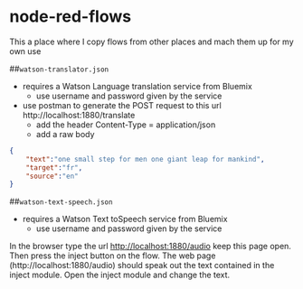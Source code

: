 # node-red-flows

This a place where I copy flows from other places and mach them up for my own use

##`watson-translator.json`
* requires a Watson Language translation service from Bluemix
  * use username and password given by the service
* use postman to generate the POST request to this url http://localhost:1880/translate
  * add the header Content-Type = application/json
  * add a raw body
```json
{
    "text":"one small step for men one giant leap for mankind",
    "target":"fr",
    "source":"en"
}
```

##`watson-text-speech.json`
* requires a Watson Text toSpeech service from Bluemix
  * use username and password given by the service

In the browser type the url [http://localhost:1880/audio](http://localhost:1880/audio) keep this page open.
Then press the inject button on the flow. The web page (http://localhost:1880/audio) should speak out the text contained in the inject module. Open the inject module and change the text.
